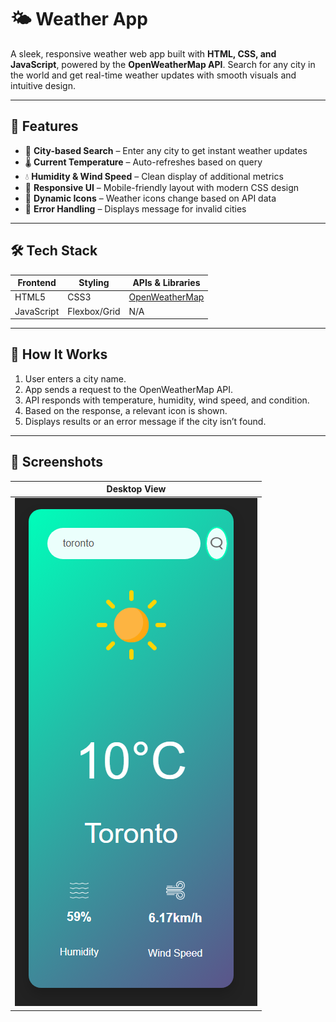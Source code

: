 # 🌤️ Weather App

A sleek, responsive weather web app built with **HTML, CSS, and JavaScript**, powered by the **OpenWeatherMap API**. Search for any city in the world and get real-time weather updates with smooth visuals and intuitive design.

---

## 🚀 Features

- 🔎 **City-based Search** – Enter any city to get instant weather updates
- 🌡️ **Current Temperature** – Auto-refreshes based on query
- 💧 **Humidity & Wind Speed** – Clean display of additional metrics
- 🎨 **Responsive UI** – Mobile-friendly layout with modern CSS design
- 🌄 **Dynamic Icons** – Weather icons change based on API data
- 🔔 **Error Handling** – Displays message for invalid cities

---

## 🛠️ Tech Stack

| Frontend       | Styling        | APIs & Libraries     |
|----------------|----------------|------------------------|
| HTML5          | CSS3           | [OpenWeatherMap](https://openweathermap.org/api) |
| JavaScript     | Flexbox/Grid   | N/A                   |

---

## 🧠 How It Works

1. User enters a city name.
2. App sends a request to the OpenWeatherMap API.
3. API responds with temperature, humidity, wind speed, and condition.
4. Based on the response, a relevant icon is shown.
5. Displays results or an error message if the city isn’t found.

---

## 📸 Screenshots

| Desktop View |
|--------------|
| ![desktop](images/image.png) |


